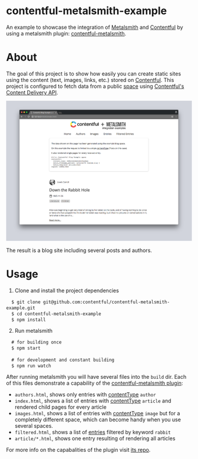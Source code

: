 # contentful-metalsmith-example

An example to showcase the integration of [Metalsmith](http://www.metalsmith.io/) and [Contentful](www.contentful.com) by using a metalsmith plugin: [contentful-metalsmith](https://github.com/contentful/contentful-metalsmith).

# About

The goal of this project is to show how easily you can create static sites using the content (text, images, links, etc.) stored on [Contentful](http://www.contentful.com). This project
is configured to fetch data from a public [space](https://www.contentful.com/developers/documentation/content-delivery-api/http/#spaces) using [Contentful's Content Delivery API](https://www.contentful.com/developers/documentation/content-delivery-api/http/#spaces).

![The gallery App](./screenshot.png)

The result is a blog site including several posts and authors.

# Usage

1. Clone and install the project dependencies

  ```shell
    $ git clone git@github.com:contentful/contentful-metalsmith-example.git
    $ cd contentful-metalsmith-example
    $ npm install
  ```

2. Run metalsmith

  ```shell
    # for building once
    $ npm start

    # for development and constant building
    $ npm run watch
  ```

After running metalsmith you will have several files into the ```build``` dir. Each of this files demonstrate a capability of the [contentful-metalsmith plugin](https://github.com/contentful/contentful-metalsmith):

  * `authors.html`, shows only entries with [contentType](https://www.contentful.com/developers/documentation/content-delivery-api/http/#content-types) `author`
  * `index.html`, shows a list of entries with [contentType](https://www.contentful.com/developers/documentation/content-delivery-api/http/#content-types) `article` and rendered child pages for every article
  * `images.html`, shows a list of entries with [contentType](https://www.contentful.com/developers/documentation/content-delivery-api/http/#content-types) `image` but for a completely different space, which can become handy when you use several spaces.
  * `filtered.html`, shows a list of [entries](https://www.contentful.com/developers/documentation/content-delivery-api/http/#entries) filtered by keyword `rabbit`
  * `article/*.html`, shows one entry resulting of rendering all articles

For more info on the capabalities of the plugin visit [its repo](https://github.com/contentful/contentful-metalsmith).
